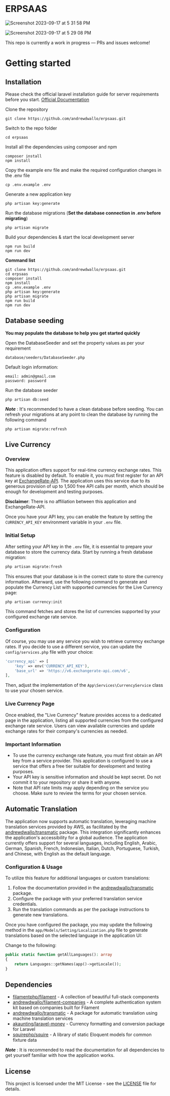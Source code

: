 # ERPSAAS

![Screenshot 2023-09-17 at 5 31 58 PM](https://github.com/andrewdwallo/erpsaas/assets/104294090/647333c0-978c-4e24-92a8-30ee4932c092)

![Screenshot 2023-09-17 at 5 29 08 PM](https://github.com/andrewdwallo/erpsaas/assets/104294090/121326e6-8e43-4c4c-8f5b-650fc159b2d0)

This repo is currently a work in progress — PRs and issues welcome!

# Getting started

## Installation

Please check the official laravel installation guide for server requirements before you start. [Official Documentation](https://laravel.com/docs/10.x)

Clone the repository

    git clone https://github.com/andrewdwallo/erpsaas.git

Switch to the repo folder

    cd erpsaas

Install all the dependencies using composer and npm

    composer install
    npm install

Copy the example env file and make the required configuration changes in the .env file

    cp .env.example .env

Generate a new application key

    php artisan key:generate

Run the database migrations (**Set the database connection in .env before migrating**)

    php artisan migrate

Build your dependencies & start the local development server

    npm run build
    npm run dev

**Command list**

    git clone https://github.com/andrewdwallo/erpsaas.git
    cd erpsaas
    composer install
    npm install
    cp .env.example .env
    php artisan key:generate
    php artisan migrate
    npm run build
    npm run dev

## Database seeding

**You may populate the database to help you get started quickly**

Open the DatabaseSeeder and set the property values as per your requirement

    database/seeders/DatabaseSeeder.php

Default login information:

    email: admin@gmail.com
    password: password

Run the database seeder

    php artisan db:seed

***Note*** : It's recommended to have a clean database before seeding. You can refresh your migrations at any point to clean the database by running the following command

    php artisan migrate:refresh

## Live Currency

### Overview

This application offers support for real-time currency exchange rates. This feature is disabled by default. To enable it, you must first register for an API key at [ExchangeRate-API](https://www.exchangerate-api.com/). The application uses this service due to its generous provision of up to 1,500 free API calls per month, which should be enough for development and testing purposes.

**Disclaimer**: There is no affiliation between this application and ExchangeRate-API.

Once you have your API key, you can enable the feature by setting the `CURRENCY_API_KEY` environment variable in your `.env` file.

### Initial Setup

After setting your API key in the `.env` file, it is essential to prepare your database to store the currency data. Start by running a fresh database migration:

```bash
php artisan migrate:fresh
```

This ensures that your database is in the correct state to store the currency information. Afterward, use the following command to generate and populate the Currency List with supported currencies for the Live Currency page:

```bash
php artisan currency:init
```

This command fetches and stores the list of currencies supported by your configured exchange rate service.

### Configuration

Of course, you may use any service you wish to retrieve currency exchange rates. If you decide to use a different service, you can update the `config/services.php` file with your choice:

```php
'currency_api' => [
    'key' => env('CURRENCY_API_KEY'),
    'base_url' => 'https://v6.exchangerate-api.com/v6',
],
```

Then, adjust the implementation of the `App\Services\CurrencyService` class to use your chosen service.

### Live Currency Page

Once enabled, the "Live Currency" feature provides access to a dedicated page in the application, listing all supported currencies from the configured exchange rate service. Users can view available currencies and update exchange rates for their company's currencies as needed.

### Important Information

- To use the currency exchange rate feature, you must first obtain an API key from a service provider. This application is configured to use a service that offers a free tier suitable for development and testing purposes.
- Your API key is sensitive information and should be kept secret. Do not commit it to your repository or share it with anyone.
- Note that API rate limits may apply depending on the service you choose. Make sure to review the terms for your chosen service.

## Automatic Translation

The application now supports automatic translation, leveraging machine translation services provided by AWS, as facilitated by the [andrewdwallo/transmatic](https://github.com/andrewdwallo/transmatic) package. This integration significantly enhances the application's accessibility for a global audience. The application currently offers support for several languages, including English, Arabic, German, Spanish, French, Indonesian, Italian, Dutch, Portuguese, Turkish, and Chinese, with English as the default language.

### Configuration & Usage

To utilize this feature for additional languages or custom translations:
1. Follow the documentation provided in the [andrewdwallo/transmatic](https://github.com/andrewdwallo/transmatic) package.
2. Configure the package with your preferred translation service credentials.
3. Run the translation commands as per the package instructions to generate new translations.

Once you have configured the package, you may update the following method in the `app/Models/Setting/Localization.php` file to generate translations based on the selected language in the application UI:

Change to the following:
```php
public static function getAllLanguages(): array
{
    return Languages::getNames(app()->getLocale());
}
```

## Dependencies

- [filamentphp/filament](https://github.com/filamentphp/filament) - A collection of beautiful full-stack components
- [andrewdwallo/filament-companies](https://github.com/andrewdwallo/filament-companies) - A complete authentication system kit based on companies built for Filament
- [andrewdwallo/transmatic](https://github.com/andrewdwallo/transmatic) - A package for automatic translation using machine translation services
- [akaunting/laravel-money](https://github.com/akaunting/laravel-money) - Currency formatting and conversion package for Laravel
- [squirephp/squire](https://github.com/squirephp/squire) - A library of static Eloquent models for common fixture data

***Note*** : It is recommended to read the documentation for all dependencies to get yourself familiar with how the application works.

## License

This project is licensed under the MIT License - see the [LICENSE](LICENSE) file for details.

